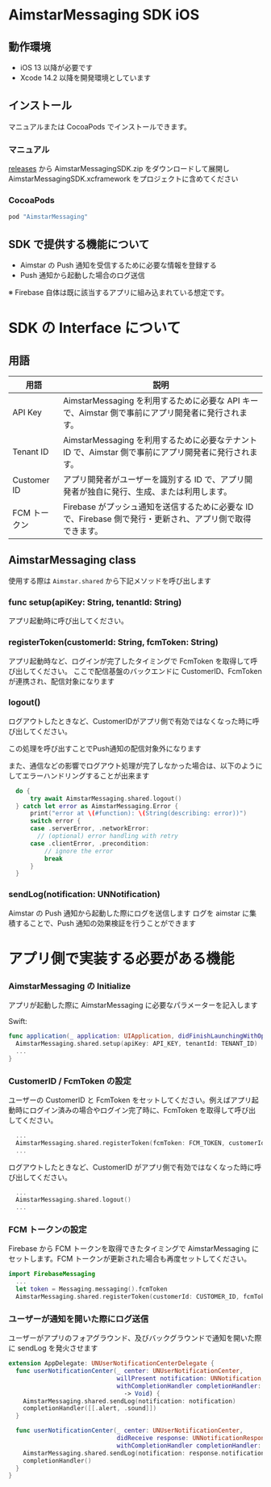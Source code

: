 # AimstarMessaging SDK iOS

## 動作環境

- iOS 13 以降が必要です
- Xcode 14.2 以降を開発環境としています

## インストール

マニュアルまたは CocoaPods でインストールできます。

### マニュアル

[releases](releases) から AimstarMessagingSDK.zip をダウンロードして展開し AimstarMessagingSDK.xcframework をプロジェクトに含めてください

### CocoaPods

```ruby
pod "AimstarMessaging"
```

## SDK で提供する機能について

- Aimstar の Push 通知を受信するために必要な情報を登録する
- Push 通知から起動した場合のログ送信

※ Firebase 自体は既に該当するアプリに組み込まれている想定です。

# SDK の Interface について

## 用語

| 用語         | 説明                                                                                                       |
| ------------ | ---------------------------------------------------------------------------------------------------------- |
| API Key      | AimstarMessaging を利用するために必要な API キーで、Aimstar 側で事前にアプリ開発者に発行されます。         |
| Tenant ID    | AimstarMessaging を利用するために必要なテナント ID で、Aimstar 側で事前にアプリ開発者に発行されます。      |
| Customer ID  | アプリ開発者がユーザーを識別する ID で、アプリ開発者が独自に発行、生成、または利用します。                 |
| FCM トークン | Firebase がプッシュ通知を送信するために必要な ID で、Firebase 側で発行・更新され、アプリ側で取得できます。 |

## AimstarMessaging class

使用する際は `Aimstar.shared` から下記メソッドを呼び出します

### func setup(apiKey: String, tenantId: String)

アプリ起動時に呼び出してください。

### registerToken(customerId: String, fcmToken: String)

アプリ起動時など、ログインが完了したタイミングで FcmToken を取得して呼び出してください。 ここで配信基盤のバックエンドに CustomerID、FcmToken が連携され、配信対象になります


### logout()  
ログアウトしたときなど、CustomerIDがアプリ側で有効ではなくなった時に呼び出してください。

この処理を呼び出すことでPush通知の配信対象外になります

また、通信などの影響でログアウト処理が完了しなかった場合は、以下のようにしてエラーハンドリングすることが出来ます

```swift
  do {
      try await AimstarMessaging.shared.logout()
  } catch let error as AimstarMessaging.Error {
      print("error at \(#function): \(String(describing: error))")
      switch error {
      case .serverError, .networkError:
        // (optional) error handling with retry
      case .clientError, .precondition:
          // ignore the error
          break
      }
  }
```



### sendLog(notification: UNNotification)

Aimstar の Push 通知から起動した際にログを送信します
ログを aimstar に集積することで、Push 通知の効果検証を行うことができます

# アプリ側で実装する必要がある機能

### AimstarMessaging の Initialize

アプリが起動した際に AimstarMessaging に必要なパラメーターを記入します

Swift:

```swift
func application(_ application: UIApplication, didFinishLaunchingWithOptions launchOptions: [UIApplicationLaunchOptionsKey: Any]?) -> Bool {
  AimstarMessaging.shared.setup(apiKey: API_KEY, tenantId: TENANT_ID)
  ...
}
```

### CustomerID / FcmToken の設定

ユーザーの CustomerID と FcmToken をセットしてください。例えばアプリ起動時にログイン済みの場合やログイン完了時に、FcmToken を取得して呼び出してください。

```swift
  ...
  AimstarMessaging.shared.registerToken(fcmToken: FCM_TOKEN, customerId: CUSTOMER_ID)
  ...
```

ログアウトしたときなど、CustomerID がアプリ側で有効ではなくなった時に呼び出してください。

```swift
  ...
  AimstarMessaging.shared.logout()
  ...
```

### FCM トークンの設定

Firebase から FCM トークンを取得できたタイミングで AimstarMessaging にセットします。FCM トークンが更新された場合も再度セットしてください。

```swift
import FirebaseMessaging
  ...
  let token = Messaging.messaging().fcmToken
  AimstarMessaging.shared.registerToken(customerId: CUSTOMER_ID, fcmToken: FCM_TOKEN)
```

### ユーザーが通知を開いた際にログ送信

ユーザーがアプリのフォアグラウンド、及びバックグラウンドで通知を開いた際に sendLog を発火させます

```swift
extension AppDelegate: UNUserNotificationCenterDelegate {
  func userNotificationCenter(_ center: UNUserNotificationCenter,
                              willPresent notification: UNNotification,
                              withCompletionHandler completionHandler: @escaping (UNNotificationPresentationOptions)
                                -> Void) {
    AimstarMessaging.shared.sendLog(notification: notification)
    completionHandler([[.alert, .sound]])
  }

  func userNotificationCenter(_ center: UNUserNotificationCenter,
                              didReceive response: UNNotificationResponse,
                              withCompletionHandler completionHandler: @escaping () -> Void) {
    AimstarMessaging.shared.sendLog(notification: response.notification)
    completionHandler()
  }
}

```
